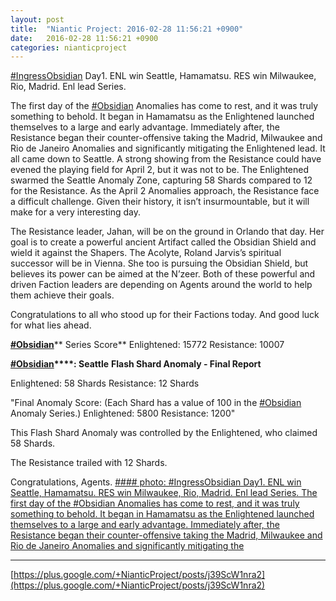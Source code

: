 ```yaml
---
layout: post
title:  "Niantic Project: 2016-02-28 11:56:21 +0900"
date:   2016-02-28 11:56:21 +0900
categories: nianticproject
---
```

[#IngressObsidian](https://plus.google.com/s/%23IngressObsidian "") Day1. ENL win Seattle, Hamamatsu. RES win Milwaukee, Rio, Madrid. Enl lead Series.

The first day of the [#Obsidian](https://plus.google.com/s/%23Obsidian "") Anomalies has come to rest, and it was truly something to behold. It began in Hamamatsu as the Enlightened launched themselves to a large and early advantage. Immediately after, the Resistance began their counter-offensive taking the Madrid, Milwaukee and Rio de Janeiro Anomalies and significantly mitigating the Enlightened lead. It all came down to Seattle. A strong showing from the Resistance could have evened the playing field for April 2, but it was not to be. The Enlightened swarmed the Seattle Anomaly Zone, capturing 58 Shards compared to 12 for the Resistance. As the April 2 Anomalies approach, the Resistance face a difficult challenge. Given their history, it isn’t insurmountable, but it will make for a very interesting day.

The Resistance leader, Jahan, will be on the ground in Orlando that day. Her goal is to create a powerful ancient Artifact called the Obsidian Shield and wield it against the Shapers. The Acolyte, Roland Jarvis’s spiritual successor will be in Vienna. She too is pursuing the Obsidian Shield, but believes its power can be aimed at the N’zeer. Both of these powerful and driven Faction leaders are depending on Agents around the world to help them achieve their goals.

Congratulations to all who stood up for their Factions today. And good luck for what lies ahead.

**[#Obsidian](https://plus.google.com/s/%23Obsidian "")**** Series Score**
Enlightened: 15772
Resistance: 10007

**[#Obsidian](https://plus.google.com/s/%23Obsidian "")****: Seattle**
**Flash Shard Anomaly - Final Report**

Enlightened: 58 Shards
Resistance: 12 Shards

"Final Anomaly Score:
(Each Shard has a value of 100 in the [#Obsidian](https://plus.google.com/s/%23Obsidian "") Anomaly Series.)
Enlightened: 5800
Resistance: 1200"

This Flash Shard Anomaly was controlled by the Enlightened, who claimed 58 Shards.

The Resistance trailed with 12 Shards.

Congratulations, Agents.
[#### photo: #IngressObsidian Day1. ENL win Seattle, Hamamatsu. RES win Milwaukee, Rio, Madrid. Enl lead Series.
The first day of the #Obsidian Anomalies has come to rest, and it was truly something to behold. It began in Hamamatsu as the Enlightened launched themselves to a large and early advantage. Immediately after, the Resistance began their counter-offensive taking the Madrid, Milwaukee and Rio de Janeiro Anomalies and significantly mitigating the](https://lh3.googleusercontent.com/-MbY2LAS-mns/VtJZ7ehN0jI/AAAAAAAAi8I/34qKoflq9eI/w503-h693/seafinal.png "")
- - -
[https://plus.google.com/+NianticProject/posts/j39ScW1nra2](https://plus.google.com/+NianticProject/posts/j39ScW1nra2)
